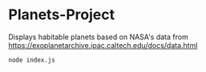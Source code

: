 # Planets-Project
Displays habitable planets based on NASA's data from https://exoplanetarchive.ipac.caltech.edu/docs/data.html

```
node index.js
```
